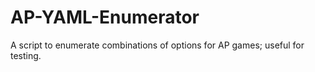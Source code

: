 # AP-YAML-Enumerator
A script to enumerate combinations of options for AP games; useful for testing.
